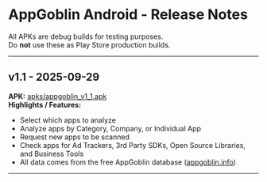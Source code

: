 # AppGoblin Android - Release Notes

All APKs are debug builds for testing purposes.  
Do **not** use these as Play Store production builds.

---

## v1.1 - 2025-09-29
**APK:** [apks/appgoblin_v1_1.apk](apks/appgoblin_v1_1.apk)  
**Highlights / Features:**
- Select which apps to analyze
- Analyze apps by Category, Company, or Individual App
- Request new apps to be scanned
- Check apps for Ad Trackers, 3rd Party SDKs, Open Source Libraries, and Business Tools
- All data comes from the free AppGoblin database ([appgoblin.info](https://appgoblin.info))

---


